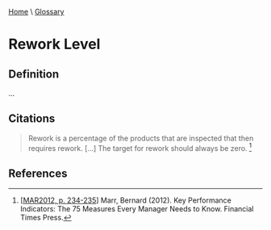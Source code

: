 [Home](../../index.html) \ [Glossary](glossary.html)

# Rework Level

## Definition

...  

## Citations

> Rework is a percentage of the products that are inspected that then requires rework. [...] The target for rework should always be zero. [^1] 

## References

[^1]: [[MAR2012, p. 234-235](Key-Performance-Indicators-The-75-Measures-Every-Manager-Needs-to-Know.html)] Marr, Bernard (2012). Key Performance Indicators: The 75 Measures Every Manager Needs to Know. Financial Times Press.